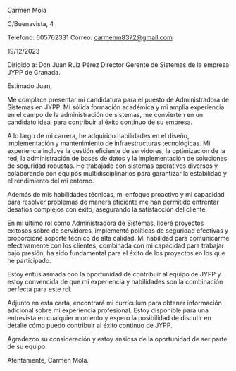 Carmen Mola 

C/Buenavista, 4

Teléfono: 605762331
Correo: carmenm8372@gmail.com

19/12/2023

Dirigido a:
Don Juan Ruiz Pérez
Director Gerente de Sistemas de la empresa JYPP de Granada. 


Estimado Juan,

Me complace presentar mi candidatura para el puesto de Administradora de Sistemas en JYPP. Mi sólida formación académica y mi amplia experiencia en el campo de la administración de sistemas, me convierten en un candidato ideal para contribuir al éxito continuo de su empresa.

A lo largo de mi carrera, he adquirido habilidades en el diseño, implementación y mantenimiento de infraestructuras tecnológicas. Mi experiencia incluye la gestión eficiente de servidores, la optimización de la red, la administración de bases de datos y la implementación de soluciones de seguridad robustas. He trabajado con sistemas operativos diversos y colaborando con equipos multidisciplinarios para garantizar la estabilidad y el rendimiento del mi entorno.

Además de mis habilidades técnicas, mi enfoque proactivo y mi capacidad para resolver problemas de manera eficiente me han permitido enfrentar desafíos complejos con éxito, asegurando la satisfacción del cliente.

En mi último rol como Administradora de Sistemas, lideré proyectos exitosos sobre de servidores, implementé políticas de seguridad efectivas y proporcioné soporte técnico de alta calidad. Mi habilidad para comunicarme efectivamente con los clientes, combinada con mi capacidad para trabajar bajo presión, ha sido fundamental para el éxito de los proyectos en los que he participado.

Estoy entusiasmada con la oportunidad de contribuir al equipo de JYPP y estoy convencida de que mi experiencia y habilidades son la combinación perfecta para este rol.

Adjunto en esta carta, encontrará mi currículum para obtener información adicional sobre mi experiencia profesional. Estoy disponible para una entrevista en cualquier momento y espero la posibilidad de discutir en detalle cómo puedo contribuir al éxito continuo de JYPP.

Agradezco su consideración y estoy ansiosa de la oportunidad de ser parte de su equipo.

Atentamente, Carmen Mola.
